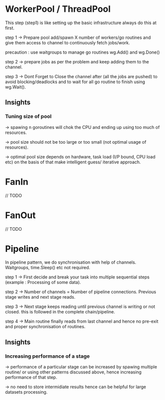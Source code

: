 # WorkerPool / ThreadPool

This step (step1) is like setting up the basic infrastructure always do this at first.

step 1 -> Prepare pool add/spawn X number of workers/go routines and give them access to channel to continuously fetch jobs/work.

precaution : use waitgroups to manage go routines wg.Add() and wg.Done()

step 2 -> prepare jobs as per the problem and keep adding them to the channel.

step 3 -> Dont Forget to Close the channel after (all the jobs are pushed) to avoid blocking/deadlocks and to wait for all go routine to finish using wg.Wait().

## Insights

### Tuning size of pool
-> spawing n goroutines will chok the CPU and ending up using too much of resources.

-> pool size should not be too large or too small (not optimal usage of resources).

-> optimal pool size depends on hardware, task load (I/P bound, CPU load etc) on the basis of that make intelligent guess/ iterative approach.

# FanIn
// TODO

# FanOut
// TODO

# Pipeline

In pipeline pattern, we do synchronisation with help of channels. Waitgroups, time.Sleep() etc not required.

step 1 -> First decide and break your task into multiple sequential steps (example : Processing of some data).

step 2 -> Number of channels = Number of pipeline connections. Previous stage writes and next stage reads.

step 3 -> Next stage keeps reading until previous channel is writing or not closed. this is followed in the complete chain/pipeline.

step 4 -> Main routine finally reads from last channel and hence no pre-exit and proper synchronisation of routines.

## Insights

### Increasing performance of a stage

-> performance of a particular stage can be increased by spawing multiple routine/ or using other patterns discussed above, hence increasing performance of that step.

-> no need to store intermidiate results hence can be helpful for large datasets processing.
